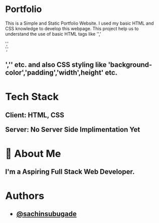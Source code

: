 # Portfolio

This is a Simple and Static Portfolio Website.
I used my basic HTML and CSS knowledge to develop this webpage.
This project help us to understand the use of basic HTML tags like '<body>','<div>','<section>','<h1>','<a>' etc.
and also CSS styling like 'background-color','padding','width',height' etc.

## Tech Stack

**Client:** HTML, CSS

**Server:** No Server Side Implimentation Yet

## 🚀 About Me

I'm a Aspiring Full Stack Web Developer.

## Authors

- [@sachinsubugade](https://github.com/sachinsubugade)
